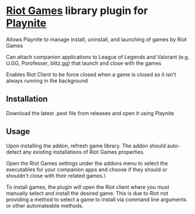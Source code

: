 # [Riot Games](https://riotgames.com/) library plugin for [Playnite](https://playnite.link/)

Allows Playnite to manage install, uninstall, and launching of games by Riot Games

Can attach companion applications to League of Legends and Valorant (e.g. U.GG, Porofesser, blitz.gg) that launch and close with the games

Enables Riot Client to be force closed when a game is closed so it isn't always running in the background

## Installation

Download the latest .pext file from releases and open it using Playnite

## Usage

Upon installing the addon, refresh game library. The addon should auto-detect any existing installations of Riot Games properties.

Open the Riot Games settings under the addons menu to select the executables for your companion apps and choose if they should or shouldn't close with their related games.\

To install games, the plugin will open the Riot client where you must manually select and install the desired game. This is due to Riot not providing a method to select a game to install via command line arguments or other automateable methods.